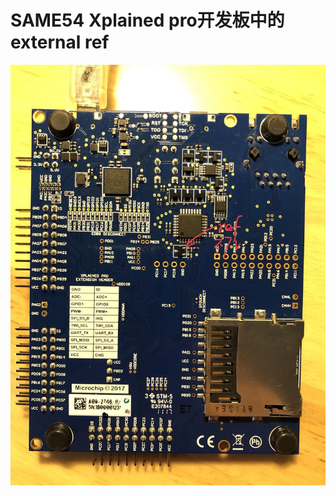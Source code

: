 # SAME54 Xplained pro开发板中的 external ref
![image](https://github.com/yuchengstudio/SAME54/blob/master/DAC/reference/DAC_userguider_001.jpg)


